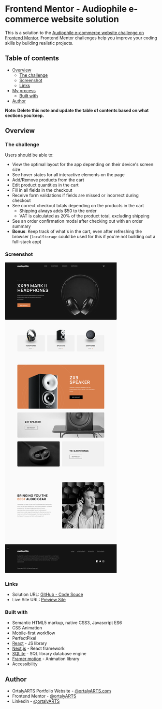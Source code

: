 # Frontend Mentor - Audiophile e-commerce website solution

This is a solution to the [Audiophile e-commerce website challenge on Frontend Mentor](https://www.frontendmentor.io/challenges/audiophile-ecommerce-website-C8cuSd_wx). Frontend Mentor challenges help you improve your coding skills by building realistic projects. 

## Table of contents

- [Overview](#overview)
  - [The challenge](#the-challenge)
  - [Screenshot](#screenshot)
  - [Links](#links)
- [My process](#my-process)
  - [Built with](#built-with)
- [Author](#author)

**Note: Delete this note and update the table of contents based on what sections you keep.**

## Overview

### The challenge

Users should be able to:

- View the optimal layout for the app depending on their device's screen size
- See hover states for all interactive elements on the page
- Add/Remove products from the cart
- Edit product quantities in the cart
- Fill in all fields in the checkout
- Receive form validations if fields are missed or incorrect during checkout
- See correct checkout totals depending on the products in the cart
  - Shipping always adds $50 to the order
  - VAT is calculated as 20% of the product total, excluding shipping
- See an order confirmation modal after checking out with an order summary
- **Bonus**: Keep track of what's in the cart, even after refreshing the browser (`localStorage` could be used for this if you're not building out a full-stack app)

### Screenshot

![](./screenshot.png)

### Links

- Solution URL: [GitHub - Code Souce](https://github.com/ortalyarts/frontendmentor-galleria-slideshow)
- Live Site URL: [Preview Site](https://frontendmentor-galleria-slideshow.vercel.app/)

### Built with

- Semantic HTML5 markup, native CSS3, Javascript ES6
- CSS Animation
- Mobile-first workflow
- PerfectPixel
- [React](https://reactjs.org/) - JS library
- [Next.js](https://nextjs.org/) - React framework
- [SQLite](https://sqlite.org/) - SQL library database engine
- [Framer motion](https://motion.dev/) - Animation library
- Accessibility 

## Author

- OrtalyARTS Portfolio Website - [@ortalyARTS.com](https://ortaly.com/)
- Frontend Mentor - [@ortalyARTS](https://www.frontendmentor.io/profile/ortalyARTS)
- Linkedin - [@ortalyARTS](www.linkedin.com/in/ortalyarts)
